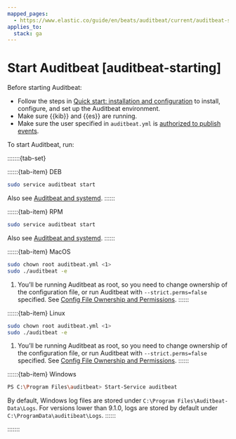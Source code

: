 ```yaml
---
mapped_pages:
  - https://www.elastic.co/guide/en/beats/auditbeat/current/auditbeat-starting.html
applies_to:
  stack: ga
---
```


# Start Auditbeat [auditbeat-starting]

Before starting Auditbeat:

* Follow the steps in [Quick start: installation and configuration](/reference/auditbeat/auditbeat-installation-configuration.md) to install, configure, and set up the Auditbeat environment.
* Make sure {{kib}} and {{es}} are running.
* Make sure the user specified in `auditbeat.yml` is [authorized to publish events](/reference/auditbeat/privileges-to-publish-events.md).

To start Auditbeat, run:

:::::::{tab-set}

::::::{tab-item} DEB
```sh
sudo service auditbeat start
```


Also see [Auditbeat and systemd](/reference/auditbeat/running-with-systemd.md).
::::::

::::::{tab-item} RPM
```sh
sudo service auditbeat start
```


Also see [Auditbeat and systemd](/reference/auditbeat/running-with-systemd.md).
::::::

::::::{tab-item} MacOS
```sh
sudo chown root auditbeat.yml <1>
sudo ./auditbeat -e
```

1. You’ll be running Auditbeat as root, so you need to change ownership of the configuration file, or run Auditbeat with `--strict.perms=false` specified. See [Config File Ownership and Permissions](/reference/libbeat/config-file-permissions.md).
::::::

::::::{tab-item} Linux
```sh
sudo chown root auditbeat.yml <1>
sudo ./auditbeat -e
```

1. You’ll be running Auditbeat as root, so you need to change ownership of the configuration file, or run Auditbeat with `--strict.perms=false` specified. See [Config File Ownership and Permissions](/reference/libbeat/config-file-permissions.md).
::::::

::::::{tab-item} Windows
```sh
PS C:\Program Files\auditbeat> Start-Service auditbeat
```

By default, Windows log files are stored under `C:\Program Files\Auditbeat-Data\Logs`.
For versions lower than 9.1.0, logs are stored by default under `C:\ProgramData\auditibeat\Logs`.
::::::

:::::::
